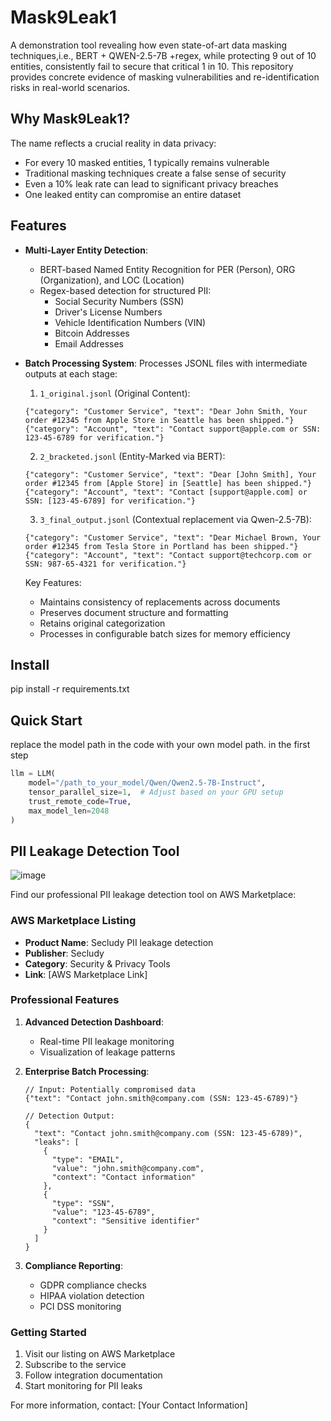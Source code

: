 # Mask9Leak1

A demonstration tool revealing how even state-of-art data masking techniques,i.e., BERT + QWEN-2.5-7B +regex, while protecting 9 out of 10 entities, consistently fail to secure that critical 1 in 10. This repository provides concrete evidence of masking vulnerabilities and re-identification risks in real-world scenarios.

## Why Mask9Leak1?

The name reflects a crucial reality in data privacy:
- For every 10 masked entities, 1 typically remains vulnerable
- Traditional masking techniques create a false sense of security
- Even a 10% leak rate can lead to significant privacy breaches
- One leaked entity can compromise an entire dataset

## Features

- **Multi-Layer Entity Detection**:
  - BERT-based Named Entity Recognition for PER (Person), ORG (Organization), and LOC (Location)
  - Regex-based detection for structured PII:
    - Social Security Numbers (SSN)
    - Driver's License Numbers
    - Vehicle Identification Numbers (VIN)
    - Bitcoin Addresses
    - Email Addresses

- **Batch Processing System**:
  Processes JSONL files with intermediate outputs at each stage:

  1. `1_original.jsonl` (Original Content):
  ```jsonl
  {"category": "Customer Service", "text": "Dear John Smith, Your order #12345 from Apple Store in Seattle has been shipped."}
  {"category": "Account", "text": "Contact support@apple.com or SSN: 123-45-6789 for verification."}
  ```

  2. `2_bracketed.jsonl` (Entity-Marked via BERT):
  ```jsonl
  {"category": "Customer Service", "text": "Dear [John Smith], Your order #12345 from [Apple Store] in [Seattle] has been shipped."}
  {"category": "Account", "text": "Contact [support@apple.com] or SSN: [123-45-6789] for verification."}
  ```

  3. `3_final_output.jsonl` (Contextual replacement via Qwen-2.5-7B):
  ```jsonl
  {"category": "Customer Service", "text": "Dear Michael Brown, Your order #12345 from Tesla Store in Portland has been shipped."}
  {"category": "Account", "text": "Contact support@techcorp.com or SSN: 987-65-4321 for verification."}
  ```

  Key Features:
  - Maintains consistency of replacements across documents
  - Preserves document structure and formatting
  - Retains original categorization
  - Processes in configurable batch sizes for memory efficiency

## Install
pip install -r requirements.txt

## Quick Start
replace the model path in the code with your own model path.
in the first step
```python
llm = LLM(
    model="/path_to_your_model/Qwen/Qwen2.5-7B-Instruct",
    tensor_parallel_size=1,  # Adjust based on your GPU setup
    trust_remote_code=True,
    max_model_len=2048
)
```

## PII Leakage Detection Tool
![image](https://github.com/user-attachments/assets/da851a15-3aab-4fcd-b3fa-de4bdec96e3b)

Find our professional PII leakage detection tool on AWS Marketplace:

### AWS Marketplace Listing
- **Product Name**: Secludy PII leakage detection
- **Publisher**: Secludy
- **Category**: Security & Privacy Tools
- **Link**: [AWS Marketplace Link]

### Professional Features
1. **Advanced Detection Dashboard**:
   - Real-time PII leakage monitoring
   - Visualization of leakage patterns

2. **Enterprise Batch Processing**:
   ```jsonl
   // Input: Potentially compromised data
   {"text": "Contact john.smith@company.com (SSN: 123-45-6789)"}
   
   // Detection Output:
   {
     "text": "Contact john.smith@company.com (SSN: 123-45-6789)",
     "leaks": [
       {
         "type": "EMAIL",
         "value": "john.smith@company.com",
         "context": "Contact information"
       },
       {
         "type": "SSN",
         "value": "123-45-6789",
         "context": "Sensitive identifier"
       }
     ]
   }
   ```

3. **Compliance Reporting**:
   - GDPR compliance checks
   - HIPAA violation detection
   - PCI DSS monitoring

### Getting Started
1. Visit our listing on AWS Marketplace
2. Subscribe to the service
3. Follow integration documentation
4. Start monitoring for PII leaks

For more information, contact: [Your Contact Information]




